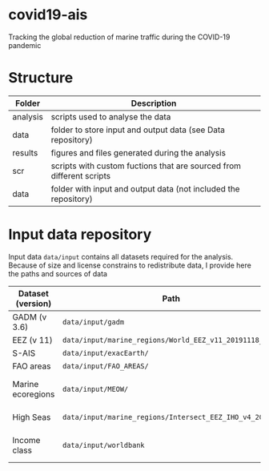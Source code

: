 # covid19-ais
Tracking the global reduction of marine traffic during the COVID-19 pandemic



# Structure


Folder          |  Description    
--------------- | -------------------
analysis        | scripts used to analyse the data
data            | folder to store input and output data (see Data repository)
results         | figures and files generated during the analysis
scr             | scripts with custom fuctions that are sourced from different scripts
data            | folder with input and output data (not included the repository)




# Input data repository

Input data `data/input` contains all datasets required for the analysis. Because of size and license constrains to redistribute data, I provide here the paths and sources of data

Dataset (version) |  Path                         | Description    
----------------- | ----------------------------- | --------------------- 
GADM (v 3.6)      | `data/input/gadm`             | Database of Global Administrative Areas (https://gadm.org/)
EEZ (v 11)        | `data/input/marine_regions/World_EEZ_v11_20191118_gpkg`  | Exclusive Economic Zones (https://www.marineregions.org/)
S-AIS             | `data/input/exacEarth/`       | S-AIS datasets from ExactEarth (https://www.exactearth.com/)
FAO areas         | `data/input/FAO_AREAS/`       | FAO major fishing areas (http://www.fao.org/fishery/area/search/en)
Marine ecoregions | `data/input/MEOW/`            | Marine ecoregions of the world (https://www.worldwildlife.org/publications/marine-ecoregions-of-the-world-a-bioregionalization-of-coastal-and-shelf-areas)
High Seas         | `data/input/marine_regions/Intersect_EEZ_IHO_v4_2020` | Intersection between EEZ and IHO areas (https://www.marineregions.org/)
Income class      | `data/input/worldbank`        | Income class per country by World Bank (https://datahelpdesk.worldbank.org/knowledgebase/articles/906519-world-bank-country-and-lending-groups)
